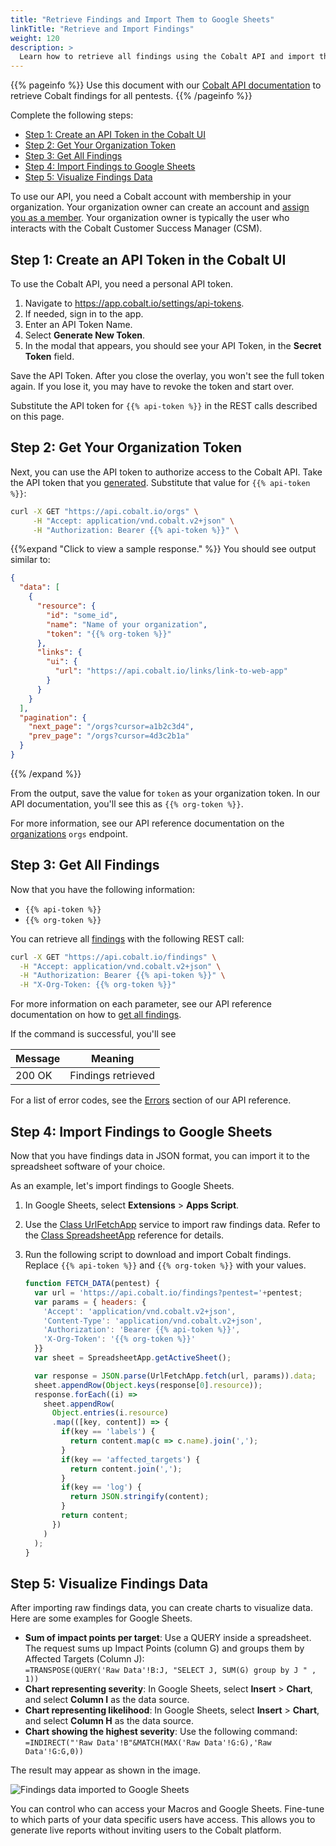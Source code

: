 ```yaml
---
title: "Retrieve Findings and Import Them to Google Sheets"
linkTitle: "Retrieve and Import Findings"
weight: 120
description: >
  Learn how to retrieve all findings using the Cobalt API and import them to Google Sheets.
---
```


{{% pageinfo %}}
Use this document with our [Cobalt API documentation](https://docs.cobalt.io) to retrieve Cobalt findings for all pentests.
{{% /pageinfo %}}

Complete the following steps:

- [Step 1: Create an API Token in the Cobalt UI](#step-1-create-an-api-token-in-the-cobalt-ui)
- [Step 2: Get Your Organization Token](#step-2-get-your-organization-token)
- [Step 3: Get All Findings](#step-3-get-all-findings)
- [Step 4: Import Findings to Google Sheets](#step-4-import-findings-to-google-sheets)
- [Step 5: Visualize Findings Data](#step-5-visualize-findings-data)

To use our API, you need a Cobalt account with membership in your organization.
Your organization owner can create an account and [assign you as a member](/platform-deep-dive/organization/manage-users/#invite-users). Your organization owner is typically the user who interacts with the Cobalt
Customer Success Manager (CSM).

## Step 1: Create an API Token in the Cobalt UI

To use the Cobalt API, you need a personal API token.

1. Navigate to https://app.cobalt.io/settings/api-tokens.
1. If needed, sign in to the app.
1. Enter an API Token Name.
1. Select **Generate New Token**.
1. In the modal that appears, you should see your API Token, in the **Secret Token** field.

Save the API Token. After you close the overlay, you won't see the full token again.
If you lose it, you may have to revoke the token and start over.

Substitute the API token for `{{% api-token %}}` in the REST calls
described on this page.

## Step 2: Get Your Organization Token

Next, you can use the API token to authorize access to the Cobalt API. Take
the API token that you [generated](#step-1-create-an-api-token-in-the-cobalt-ui). Substitute that value for `{{% api-token %}}`:

```bash
curl -X GET "https://api.cobalt.io/orgs" \
     -H "Accept: application/vnd.cobalt.v2+json" \
     -H "Authorization: Bearer {{% api-token %}}" \
```

{{%expand "Click to view a sample response." %}}
You should see output similar to:

```json
{
  "data": [
    {
      "resource": {
        "id": "some_id",
        "name": "Name of your organization",
        "token": "{{% org-token %}}"
      },
      "links": {
        "ui": {
          "url": "https://api.cobalt.io/links/link-to-web-app"
        }
      }
    }
  ],
  "pagination": {
    "next_page": "/orgs?cursor=a1b2c3d4",
    "prev_page": "/orgs?cursor=4d3c2b1a"
  }
}
```
{{% /expand %}}
</br>
  
From the output, save the value for `token` as your organization token.
In our API documentation, you'll see this as `{{% org-token %}}`.

For more information, see our API reference documentation on the
[organizations](https://docs.cobalt.io/v2/#organizations) `orgs` endpoint.

## Step 3: Get All Findings

Now that you have the following information:

- `{{% api-token %}}`
- `{{% org-token %}}`

You can retrieve all [findings](/platform-deep-dive/pentests/findings/) with the following REST call:

```bash
curl -X GET "https://api.cobalt.io/findings" \
  -H "Accept: application/vnd.cobalt.v2+json" \
  -H "Authorization: Bearer {{% api-token %}}" \
  -H "X-Org-Token: {{% org-token %}}"
```

For more information on each parameter, see our API reference documentation on
how to [get all findings](https://docs.cobalt.io/v2/#get-all-findings).

If the command is successful, you'll see

| Message    | Meaning          |
|------------|------------------|
| 200 OK | Findings retrieved    |

For a list of error codes, see the [Errors](https://docs.cobalt.io/v2/#errors)
section of our API reference.

## Step 4: Import Findings to Google Sheets

Now that you have findings data in JSON format, you can import it to the spreadsheet software of your choice.

As an example, let's import findings to Google Sheets.

1. In Google Sheets, select **Extensions** > **Apps Script**.
1. Use the [Class UrlFetchApp](https://developers.google.com/apps-script/reference/url-fetch/url-fetch-app) service to import raw findings data. Refer to the [Class SpreadsheetApp](https://developers.google.com/apps-script/reference/spreadsheet/spreadsheet-app) reference for details.<br>
1. Run the following script to download and import Cobalt findings. Replace `{{% api-token %}}` and `{{% org-token %}}` with your values.<br>

    ```js
    function FETCH_DATA(pentest) {
      var url = 'https://api.cobalt.io/findings?pentest='+pentest; 
      var params = { headers: {
        'Accept': 'application/vnd.cobalt.v2+json',
        'Content-Type': 'application/vnd.cobalt.v2+json',
        'Authorization': 'Bearer {{% api-token %}}',
        'X-Org-Token': '{{% org-token %}}'
      }}
      var sheet = SpreadsheetApp.getActiveSheet();

      var response = JSON.parse(UrlFetchApp.fetch(url, params)).data;
      sheet.appendRow(Object.keys(response[0].resource));
      response.forEach((i) => 
        sheet.appendRow(
          Object.entries(i.resource)
          .map(([key, content]) => { 
            if(key == 'labels') {
              return content.map(c => c.name).join(',');
            }
            if(key == 'affected_targets') {
              return content.join(',');
            }
            if(key == 'log') {
              return JSON.stringify(content);
            }
            return content;
          })
        )
      );
    }
    ```

## Step 5: Visualize Findings Data

After importing raw findings data, you can create charts to visualize data. Here are some examples for Google Sheets.

- **Sum of impact points per target**: Use a QUERY inside a spreadsheet. The request sums up Impact Points (column G) and groups them by Affected Targets (Column J):<br>
    `=TRANSPOSE(QUERY('Raw Data'!B:J, "SELECT J, SUM(G) group by J " , 1))`
- **Chart representing severity**:  In Google Sheets, select **Insert** > **Chart**, and select **Column I** as the data source.
- **Chart representing likelihood**: In Google Sheets, select **Insert** > **Chart**, and select **Column H** as the data source.
- **Chart showing the highest severity**: Use the following command:<br>
    `=INDIRECT("'Raw Data'!B"&MATCH(MAX('Raw Data'!G:G),'Raw Data'!G:G,0))`

The result may appear as shown in the image.

![Findings data imported to Google Sheets](/apiusecases/findings-imported-to-Google-Sheets.png "Findings data imported to Google Sheets")

You can control who can access your Macros and Google Sheets. Fine-tune to which parts of your data specific users have access. This allows you to generate live reports without inviting users to the Cobalt platform.
